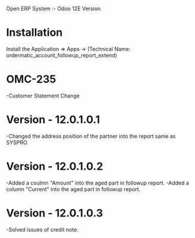 Open ERP System :- Odoo 12E Version 

Installation 
============
Install the Application => Apps ->  (Technical Name: ordermatic_account_followup_report_extend)

OMC-235
====================
-Customer Statement Change

Version - 12.0.1.0.1
=====================
-Changed the address position of the partner into the report same as SYSPRO.

Version - 12.0.1.0.2
====================
-Added a coulmn "Amount" into the aged part in followup report.
-Added a column "Current" into the aged part in followup report.

Version - 12.0.1.0.3
=====================
-Solved issues of credit note.